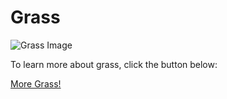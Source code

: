 # Grass

![Grass Image](https://th.bing.com/th/id/OIP.MQFRZHw0omf3-fKZYY2GdwHaE9?w=295&h=197&c=7&r=0&o=5&pid=1.7)

To learn more about grass, click the button below:

[More Grass!](https://github.com/Malachiscute/page1/blob/main/index.html)
